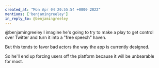```yaml
---
created_at: "Mon Apr 04 20:55:54 +0000 2022"
mentions: ['benjamingreeley']
in_reply_to: @benjamingreeley
---
```


@benjamingreeley I imagine he's going to try to make a play to get control over Twitter and turn it into a "free speech" haven.

But this tends to favor bad actors the way the app is currently designed.

So he'll end up forcing users off the platform because it will be unbearable for most.
